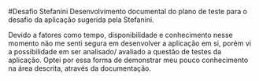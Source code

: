 #Desafio Stefanini
Desenvolvimento documental do plano de teste para o desafio da aplicação sugerida pela Stefanini.

Devido a fatores como tempo, disponibilidade e conhecimento nesse momento não me senti segura em desenvolver a aplicação em si, porém vi a possibilidade em ser analisado/ avaliado a questão de testes da aplicação. Optei por essa forma de demonstrar meu pouco conhecimento na área descrita, através da documentação.
